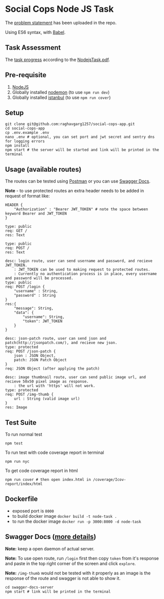 # Social Cops Node JS Task

The [problem statement](https://github.com/raghavgarg1257/social-cops-app/blob/master/NodejsTask.pdf) has been uploaded in the repo.

Using ES6 syntax, with [Babel](http://babeljs.io/).


## Task Assessment
The [task progress](https://github.com/raghavgarg1257/social-cops-app/blob/master/TaskAssessment.md) according to the [NodejsTask.pdf](https://github.com/raghavgarg1257/social-cops-app/blob/master/NodejsTask.pdf).


## Pre-requisite
1. [NodeJS](https://nodejs.org/en/)
2. Globally installed [nodemon](https://nodemon.io/) (to use `npm run dev`)
3. Globally installed [istanbul](https://istanbul.js.org/) (to use `npm run cover`)


## Setup
```
git clone git@github.com:raghavgarg1257/social-cops-app.git
cd social-cops-app
cp .env.example .env
nano .env # optional, you can set port and jwt secret and sentry dns for logging errors
npm install
npm start # the server will be started and link will be printed in the terminal
```


## Usage (available routes)
The routes can be tested using [Postman](https://chrome.google.com/webstore/detail/postman/fhbjgbiflinjbdggehcddcbncdddomop?hl=en) or you can use [Swagger Docs](https://github.com/raghavgarg1257/social-cops-app/tree/master/swagger-docs-server).

**Note** - to use protected routes an extra header needs to be added in request of format like:
```
HEADER {
    "Authorization" : "Bearer JWT_TOKEN" # note the space between keyword Bearer and JWT_TOKEN
}
```


```
type: public
req: GET /
res: Text
```
```
type: public
req: POST /
res: Text
```
```
desc: login route, user can send username and password, and recieve JWT_TOKEN.
    : JWT_TOKEN can be used to making request to protected routes.
    : Currently no authentication process is in place, every username and password will be processed.
type: public
req: POST /login {
    "username" : String,
    "password" : String
}
res:{
    "message": String,
    "data": {
        "username": String,
        "token": JWT_TOKEN
    }
}
```
```
desc: json-patch route, user can send json and patch(http://jsonpatch.com/), and recieve new json.
type: protected
req: POST /json-patch {
    json : JSON Object,
    patch: JSON Patch Object
}
req: JSON Object (after applying the patch)
```
```
desc: image thumbnail route, user can send public image url, and recieve 50x50 pixel image as response.
    : the url with 'https' will not work.
type: protected
req: POST /img-thumb {
    url : String (valid image url)
}
res: Image
```


## Test Suite
To run normal test

    npm test

To run test with code coverage report in terminal

    npm run nyc

To get code coverage report in html

    npm run cover # then open index.html in /coverage/Icov-report/index/html    


## Dockerfile
- exposed port is `8000`
- to build docker image `docker build -t node-task .`
- to run the docker image `docker run -p 3000:8000 -d node-task`


## Swagger Docs ([more details](https://github.com/raghavgarg1257/social-cops-app/tree/master/swagger-docs-server))
**Note:** keep a open daemon of actual server.

**Note:** To use open route, run `/login` first then copy `token` from it's response and paste in the top right corner of the screen and click `explore`.

**Note:** `/img-thumb` would not be tested with it properly as an image is the response of the route and swagger is not able to show it.
```
cd swagger-docs-server
npm start # link will be printed in the terminal
```
